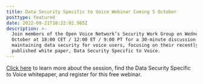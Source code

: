 ```yaml
---
title: Data Security Specific to Voice Webinar Coming 5 October
posttype: featured
date: 2022-09-21T18:22:02.985Z
description: >-
  Join members of the Open Voice Network’s Security Work Group on Wednesday, 5
  October at 18:00 CET / 12:00 ET / 9:00 PT for a 30-minute discussion on
  maintaining data security for voice users, focusing on their recently
  published white paper, Data Security Specific to Voice.
---
```

<a href="https://openvoicenetwork.org/events/data-security-specific-to-voice-webinar" target="_blank">Click here</a> to learn more about the session, find the Data Security Specific to Voice whitepaper, and register for this free webinar.
